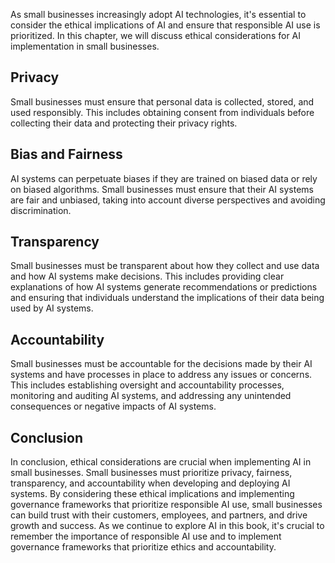 
As small businesses increasingly adopt AI technologies, it's essential to consider the ethical implications of AI and ensure that responsible AI use is prioritized. In this chapter, we will discuss ethical considerations for AI implementation in small businesses.

Privacy
-------

Small businesses must ensure that personal data is collected, stored, and used responsibly. This includes obtaining consent from individuals before collecting their data and protecting their privacy rights.

Bias and Fairness
-----------------

AI systems can perpetuate biases if they are trained on biased data or rely on biased algorithms. Small businesses must ensure that their AI systems are fair and unbiased, taking into account diverse perspectives and avoiding discrimination.

Transparency
------------

Small businesses must be transparent about how they collect and use data and how AI systems make decisions. This includes providing clear explanations of how AI systems generate recommendations or predictions and ensuring that individuals understand the implications of their data being used by AI systems.

Accountability
--------------

Small businesses must be accountable for the decisions made by their AI systems and have processes in place to address any issues or concerns. This includes establishing oversight and accountability processes, monitoring and auditing AI systems, and addressing any unintended consequences or negative impacts of AI systems.

Conclusion
----------

In conclusion, ethical considerations are crucial when implementing AI in small businesses. Small businesses must prioritize privacy, fairness, transparency, and accountability when developing and deploying AI systems. By considering these ethical implications and implementing governance frameworks that prioritize responsible AI use, small businesses can build trust with their customers, employees, and partners, and drive growth and success. As we continue to explore AI in this book, it's crucial to remember the importance of responsible AI use and to implement governance frameworks that prioritize ethics and accountability.

